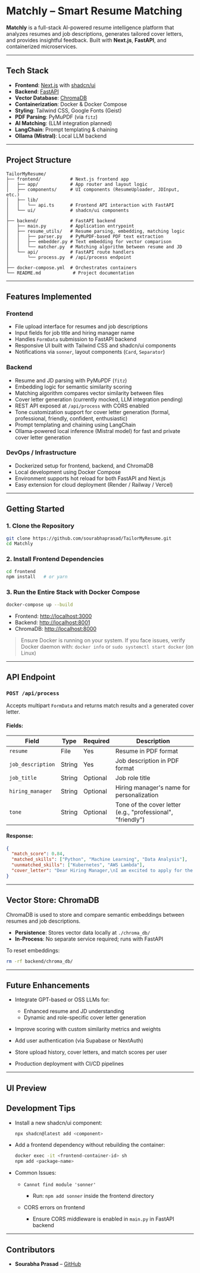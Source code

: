 # Matchly – Smart Resume Matching

**Matchly** is a full-stack AI-powered resume intelligence platform that analyzes resumes and job descriptions, generates tailored cover letters, and provides insightful feedback. Built with **Next.js**, **FastAPI**, and containerized microservices.

---

## Tech Stack

- **Frontend**: [Next.js](https://nextjs.org/) with [shadcn/ui](https://ui.shadcn.com/)
- **Backend**: [FastAPI](https://fastapi.tiangolo.com/)
- **Vector Database**: [ChromaDB](https://www.trychroma.com/)
- **Containerization**: Docker & Docker Compose
- **Styling**: Tailwind CSS, Google Fonts (Geist)
- **PDF Parsing**: PyMuPDF (via `fitz`)
- **AI Matching**: (LLM integration planned)
- **LangChain**: Prompt templating & chaining
- **Ollama (Mistral)**: Local LLM backend

---

## Project Structure

```
TailorMyResume/
├── frontend/           # Next.js frontend app
│   ├── app/            # App router and layout logic
│   ├── components/     # UI components (ResumeUploader, JDInput, etc.)
│   ├── lib/
│   │   └── api.ts      # Frontend API interaction with FastAPI
│   └── ui/             # shadcn/ui components
│
├── backend/            # FastAPI backend
│   ├── main.py         # Application entrypoint
│   ├── resume_utils/   # Resume parsing, embedding, matching logic
│   │   ├── parser.py   # PyMuPDF-based PDF text extraction
│   │   ├── embedder.py # Text embedding for vector comparison
│   │   └── matcher.py  # Matching algorithm between resume and JD
│   └── api/            # FastAPI route handlers
│       └── process.py  # /api/process endpoint
│
├── docker-compose.yml  # Orchestrates containers
└── README.md            # Project documentation
```

---

## Features Implemented

### Frontend

- File upload interface for resumes and job descriptions
- Input fields for job title and hiring manager name
- Handles `FormData` submission to FastAPI backend
- Responsive UI built with Tailwind CSS and shadcn/ui components
- Notifications via `sonner`, layout components (`Card`, `Separator`)

### Backend

- Resume and JD parsing with PyMuPDF (`fitz`)
- Embedding logic for semantic similarity scoring
- Matching algorithm compares vector similarity between files
- Cover letter generation (currently mocked, LLM integration pending)
- REST API exposed at `/api/process` with CORS enabled
- Tone customization support for cover letter generation (formal, professional, friendly, confident, enthusiastic)
- Prompt templating and chaining using LangChain
- Ollama-powered local inference (Mistral model) for fast and private cover letter generation

### DevOps / Infrastructure

- Dockerized setup for frontend, backend, and ChromaDB
- Local development using Docker Compose
- Environment supports hot reload for both FastAPI and Next.js
- Easy extension for cloud deployment (Render / Railway / Vercel)

---

## Getting Started

### 1. Clone the Repository

```bash
git clone https://github.com/sourabhaprasad/TailorMyResume.git
cd Matchly
```

### 2. Install Frontend Dependencies

```bash
cd frontend
npm install   # or yarn
```

### 3. Run the Entire Stack with Docker Compose

```bash
docker-compose up --build
```

- Frontend: [http://localhost:3000](http://localhost:3000)
- Backend: [http://localhost:8001](http://localhost:8001)
- ChromaDB: [http://localhost:8000](http://localhost:8000)

> Ensure Docker is running on your system. If you face issues, verify Docker daemon with:
> `docker info` or `sudo systemctl start docker` (on Linux)

---

## API Endpoint

### `POST /api/process`

Accepts multipart `FormData` and returns match results and a generated cover letter.

#### Fields:

| Field             | Type   | Required | Description                                                 |
| ----------------- | ------ | -------- | ----------------------------------------------------------- |
| `resume`          | File   | Yes      | Resume in PDF format                                        |
| `job_description` | String | Yes      | Job description in PDF format                               |
| `job_title`       | String | Optional | Job role title                                              |
| `hiring_manager`  | String | Optional | Hiring manager's name for personalization                   |
| `tone`            | String | Optional | Tone of the cover letter (e.g., "professional", "friendly") |

#### Response:

```json
{
  "match_score": 0.84,
  "matched_skills": ["Python", "Machine Learning", "Data Analysis"],
  "uunmatched_skills": ["Kubernetes", "AWS Lambda"],
  "cover_letter": "Dear Hiring Manager,\nI am excited to apply for the role of..."
}
```

---

## Vector Store: ChromaDB

ChromaDB is used to store and compare semantic embeddings between resumes and job descriptions.

- **Persistence**: Stores vector data locally at `./chroma_db/`
- **In-Process**: No separate service required; runs with FastAPI

To reset embeddings:

```bash
rm -rf backend/chroma_db/
```

---

## Future Enhancements

- Integrate GPT-based or OSS LLMs for:

  - Enhanced resume and JD understanding
  - Dynamic and role-specific cover letter generation

- Improve scoring with custom similarity metrics and weights
- Add user authentication (via Supabase or NextAuth)
- Store upload history, cover letters, and match scores per user
- Production deployment with CI/CD pipelines

---

## UI Preview

<!-- TODO--- -->

## Development Tips

- Install a new shadcn/ui component:

  ```bash
  npx shadcn@latest add <component>
  ```

- Add a frontend dependency without rebuilding the container:

  ```bash
  docker exec -it <frontend-container-id> sh
  npm add <package-name>
  ```

- Common Issues:

  - `Cannot find module 'sonner'`

    - Run: `npm add sonner` inside the frontend directory

  - CORS errors on frontend
    - Ensure CORS middleware is enabled in `main.py` in FastAPI backend

---

## Contributors

- **Sourabha Prasad** – [GitHub](https://github.com/sourabhaprasad)
